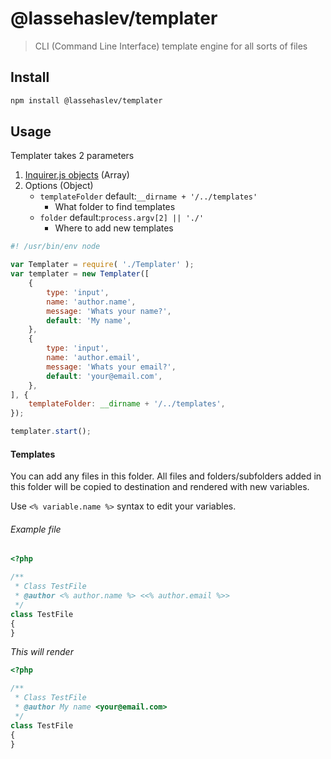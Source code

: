 # @lassehaslev/templater
> CLI (Command Line Interface) template engine for all sorts of files

## Install
```bash
npm install @lassehaslev/templater
```

## Usage
Templater takes 2 parameters
1. [Inquirer.js objects](https://github.com/sboudrias/Inquirer.js#objects) (Array)
2. Options (Object)
    - ```templateFolder``` default:```__dirname + '/../templates'```
        - What folder to find templates
    - ```folder``` default:```process.argv[2] || './'```
        - Where to add new templates

```js
#! /usr/bin/env node

var Templater = require( './Templater' );
var templater = new Templater([
    {
        type: 'input',
        name: 'author.name',
        message: 'Whats your name?',
        default: 'My name',
    },
    {
        type: 'input',
        name: 'author.email',
        message: 'Whats your email?',
        default: 'your@email.com',
    },
], {
    templateFolder: __dirname + '/../templates',
});

templater.start();
```

#### Templates
You can add any files in this folder. All files and folders/subfolders added in this folder will be copied to destination and rendered with new variables.

Use ```<% variable.name %>``` syntax to edit your variables.

###### Example file
```php
<?php

/**
 * Class TestFile
 * @author <% author.name %> <<% author.email %>>
 */
class TestFile
{
}
```

*This will render*
```php
<?php

/**
 * Class TestFile
 * @author My name <your@email.com>
 */
class TestFile
{
}
```
